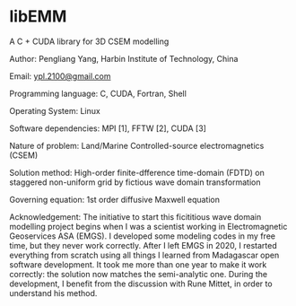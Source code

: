 # libEMM
A C + CUDA library for 3D CSEM modelling

Author: Pengliang Yang, Harbin Institute of Technology, China

Email: ypl.2100@gmail.com


Programming language: C, CUDA, Fortran, Shell

Operating System: Linux

Software dependencies: MPI [1], FFTW [2], CUDA [3]

Nature of problem: Land/Marine Controlled-source electromagnetics (CSEM)

Solution method: High-order finite-dfference time-domain (FDTD) on staggered non-uniform grid by fictious wave domain transformation

Governing equation: 1st order diffusive Maxwell equation



Acknowledgement: The initiative to start this ficititious wave domain modelling project begins when I was a scientist working in Electromagnetic Geoservices ASA (EMGS). I developed some modeling codes in my free time, but they never work correctly.  After I left EMGS in 2020, I restarted everything from scratch using all things I learned from Madagascar open software development. It took me more than one year to make it work correctly: the solution now matches the semi-analytic one. During the development, I benefit from the discussion with Rune Mittet, in order to understand his method.
